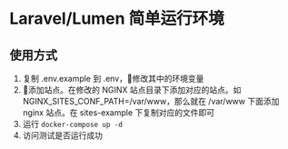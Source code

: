 # Laravel/Lumen 简单运行环境

## 使用方式
1. 复制 .env.example 到 .env，修改其中的环境变量
2. 添加站点。在修改的 NGINX 站点目录下添加对应的站点。如 NGINX_SITES_CONF_PATH=/var/www，那么就在 /var/www 下面添加 nginx 站点。在 sites-example 下复制对应的文件即可
3. 运行 `docker-compose up -d`
4. 访问测试是否运行成功

